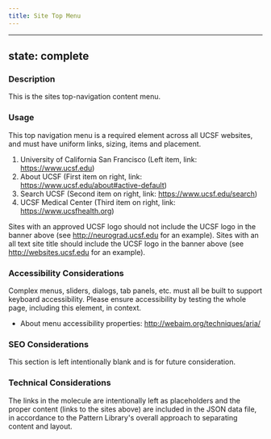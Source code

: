 ```yaml
--- 
title: Site Top Menu
---
```


---
state: complete
---

### Description
This is the sites top-navigation content menu.

### Usage
This top navigation menu is a required element across all UCSF websites, and must have uniform links, sizing, items and placement.

1. University of California San Francisco (Left item, link: https://www.ucsf.edu)
1. About UCSF (First item on right, link: https://www.ucsf.edu/about#active-default)
1. Search UCSF (Second item on right, link: https://www.ucsf.edu/search)
1. UCSF Medical Center (Third item on right, link: https://www.ucsfhealth.org)

Sites with an approved UCSF logo should not include the UCSF logo in the banner above (see http://neurograd.ucsf.edu for an example). Sites with an all text site title should include the UCSF logo in the banner above (see http://websites.ucsf.edu for an example).

### Accessibility Considerations
Complex menus, sliders, dialogs, tab panels, etc. must all be built to support keyboard accessibility. Please ensure accessibility by testing the whole page, including this element, in context.

* About menu accessibility properties: http://webaim.org/techniques/aria/

### SEO Considerations
This section is left intentionally blank and is for future consideration.

### Technical Considerations
The links in the molecule are intentionally left as placeholders and the proper content (links to the sites above) are included in the JSON data file, in accordance to the Pattern Library's overall approach to separating content and layout.

